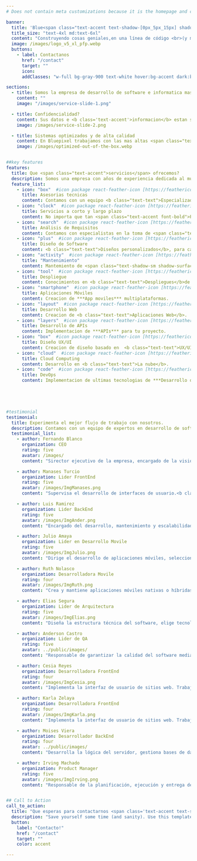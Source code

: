 ```yaml
---
# Does not contain meta customizations because it is the homepage and config is already set in the config file

banner:
  title: 'Blue<span class="text-accent text-shadow-[0px_5px_15px] shadow-accent/10">pixel</span> Team <span class="text-secondary"> Software Development</span>'
  title_size: "text-4xl md:text-6xl"
  content: "Construyendo cosas geniales,en una línea de código <br>(y muchisimo ☕) a la vez. ¿Tienes preguntas?"  
  image: /images/logo_v5_xl_pfp.webp
  buttons:
    - label: Contactanos
      href: "/contact"
      target: ""
      icon: 
      addClasses: "w-full bg-gray-900 text-white hover:bg-accent dark:border-white/10 dark:border"

sections:
  - title: Somos la empresa de desarrollo de software e informatica mas avanzada.
    content: ""
    image: "/images/service-slide-1.png"

  - title: Confidencialidad?
    content: Sus datos e <b class='text-accent'>informacion</b> estan seguros dentro de nuestra empresa.<br/>Si no estas familiarizado con el<span class="text-accent font-bold"> desarrollo de software</span>, que esperas para contactarnos.
    image: /images/service-slide-2.png

  - title: Sistemas optimizados y de alta calidad
    content: En Bluepixel trabajamos con las mas altas <span class="text-accent font-bold">Tecnologias</span> de la actualidad como, <span class="text-[#38bdf8] font-bold">Tailwind</span> & <span class="text-[#e41c81] font-bold">Angular</span> para ofrecerte lo mejor de lo mejor, de manera <b class='text-accent'>eficaz y rapida</b> Que esperas para comenzar con nosotros<br/> Contactanos!.
    image: /images/optimized-out-of-the-box.webp


##key features
features:
  title: Que <span class="text-accent">servicios</span> ofrecemos?
  description: Somos una empresa con años de experiencia dedicada al mundo de la programacion y desarrollo de sitios web, acontinuacion vera una lista de nuestros servicios.
  feature_list:
    - icon: "box"  #icon package react-feather-icon [https://feathericons.com/]
      title: Asesorias tecnicas
      content: Contamos con un equipo <b class="text-text">Especializado</b> para brindarle asesoria de los que mas necesite.
    - icon: "clock"  #icon package react-feather-icon [https://feathericons.com/]
      title: Servicios a corto y largo plazo
      content: No importa que tan <span class="text-accent font-bold">Pequeño</span> o, <span class="text-[#38bdf8] font-bold">Grande</span> sea su <span class="text-[#e41c81] font-bold">Proyecto</span>
    - icon: "search"  #icon package react-feather-icon [https://feathericons.com/]
      title: Análisis de Requisitos
      content: Contamos con especialistas en la toma de <span class="text-white font-bold">Requerimientos</span>.
    - icon: "plus"  #icon package react-feather-icon [https://feathericons.com/]
      title: Diseño de Software
      content: <b class="text-text">Diseños personalizados</b>, para cada persona/empresa.
    - icon: "activity"  #icon package react-feather-icon [https://feathericons.com/]
      title: "Mantenimiento"
      content: Mantemiento de <span class="text-shadow-sm shadow-surface-contrast">***Paginas Web y sistemas informaticos***</span>.
    - icon: "tool"  #icon package react-feather-icon [https://feathericons.com/]
      title: Despliegue
      content: Conocimientos en <b class="text-text">Despliegues</b>de tu sitio web.
    - icon: "smartphone"  #icon package react-feather-icon [https://feathericons.com/]
      title: Aplicaciones Móviles
      content: Creacion de ***App moviles*** multiplataformas.
    - icon: "layout"  #icon package react-feather-icon [https://feathericons.com/]
      title: Desarrollo Web
      content: Creacion de <b class="text-text">Aplicaciones Web</b>.
    - icon: "layers"  #icon package react-feather-icon [https://feathericons.com/]
      title: Desarrollo de APIs
      content: Implementacion de ***APIs*** para tu proyecto.
    - icon: "box"  #icon package react-feather-icon [https://feathericons.com/]
      title: Diseño UX/UI
      content: Creacion de diseño basado en  <b class="text-text">UX/UI</b>.
    - icon: "cloud"  #icon package react-feather-icon [https://feathericons.com/]
      title: Cloud Computing
      content: Desarrollo en <b class="text-text">La nube</b>.
    - icon: "code"  #icon package react-feather-icon [https://feathericons.com/]
      title: DevOps
      content: Implementacion de ultimas tecnologias de ***Desarrollo de Software***.
    




#testimonial
testimonial:
  title: Experimenta el mejor flujo de trabajo con nosotros.
  description: Contamos con un equipo de expertos en desarrollo de software experimentados y cualificados.
  testimonial_list:
    - author: Fernando Blanco
      organization: CEO
      rating: five
      avatar: /images/
      content: "Sirector ejecutivo de la empresa, encargado de la visión y toma de decisiones clave, asegurando el crecimiento y <b class='text-accent'>éxito</b> del negocio.!"

    - author: Manases Turcio
      organization: Lider FrontEnd
      rating: five
      avatar: /images/ImgManases.png
      content: "Supervisa el desarrollo de interfaces de usuario.<b class='text-accent'>Asegura</b> la calidad del código, la usabilidad y la implementación de buenas prácticas."

    - author: Luis Ramirez
      organization: Lider BackEnd
      rating: five
      avatar: /images/ImgAnder.png
      content: "Encargado del desarrollo, mantenimiento y escalabilidad de la lógica del ***servidor, bases de datos y APIs.***"

    - author: Julio Amaya
      organization: Lider en Desarrollo Movile
      rating: five
      avatar: /images/ImgJulio.png
      content: "Dirige el desarrollo de aplicaciones móviles, selecciona tecnologías, revisa código y guía a los desarrolladores móviles en buenas prácticas."

    - author: Ruth Nolasco
      organization: Desarrolladora Movile
      rating: four
      avatar: /images/ImgRuth.png
      content: "Crea y mantiene aplicaciones móviles nativas o híbridas para iOS y Android, usando tecnologías como <b class='text-accent'>Flutters y Ionic</b>."

    - author: Elias Segura
      organization: Lider de Arquitectura
      rating: five
      avatar: /images/ImgElias.png
      content: "Diseña la estructura técnica del software, elige tecnologías y define patrones de diseño para garantizar escalabilidad y mantenimiento."

    - author: Anderson Castro
      organization: Lider de QA
      rating: five
      avatar: ../public/images/
      content: "Responsable de garantizar la calidad del software mediante pruebas automatizadas y manuales. Define estrategias de testing y supervision"

    - author: Cesia Reyes
      organization: Desarrolladora FrontEnd
      rating: four
      avatar: /images/ImgCesia.png
      content: "Implementa la interfaz de usuario de sitios web. Trabaja con tecnologías como HTML, CSS, JavaScript y frameworks como React o Angular."

    - author: Karla Zelaya
      organization: Desarrolladora FrontEnd
      rating: four
      avatar: /images/ImgKarla.png
      content: "Implementa la interfaz de usuario de sitios web. Trabaja con tecnologías como HTML, CSS, JavaScript y frameworks como React o Angular."

    - author: Moises Viera
      organization: Desarrollador BackEnd
      rating: four
      avatar: ../public/images/
      content: "Desarrolla la lógica del servidor, gestiona bases de datos y crea APIs. Usa tecnologías como Node.js, PHP, Python o Java, dependiendo del stack."

    - author: Irving Machado
      organization: Product Manager
      rating: five
      avatar: /images/ImgIrving.png
      content: "Responsable de la planificación, ejecución y entrega de proyectos. Coordina equipos, gestiona tiempos y riesgos para cumplir con los ***objetivos***."


## Call to Action
call_to_action:
  title: "Que esperas para contactarnos <span class='text-accent text-shadow-[0px_5px_15px]' >Blue</span><span class='text-[#38bdf8] text-shadow-[0px_5px_15px]'>pixel</span>."
  description: "Save yourself some time (and sanity). Use this template and act like you planned everything from scratch. We won't tell. **Just be sure to leave a star, please.**"
  button: 
    label: "Contacto!"
    href: "/contact"
    target: ""
    color: accent

---
```

